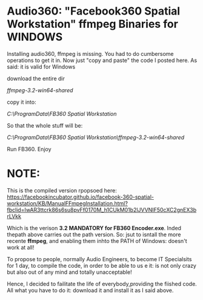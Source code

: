 # Audio360: "Facebook360 Spatial Workstation" ffmpeg Binaries for WINDOWS
Installing audio360, ffmpeg is missing. You had to do cumbersome operations to get it in. Now just "copy  and paste" the code I posted here. As said: it is valid for Windows

download the entire dir

*ffmpeg-3.2-win64-shared*

copy it into:

*C:\ProgramData\FB360 Spatial Workstation*

So that the whole stuff will be:

*C:\ProgramData\FB360 Spatial Workstation\ffmpeg-3.2-win64-shared*

Run FB360. Enjoy


# NOTE:

This is the compiled version rpopsoed here:
https://facebookincubator.github.io/facebook-360-spatial-workstation/KB/ManualFFmpegInstallation.html?fbclid=IwAR3ttcrk86s6su8pvFf0170M_h1CUkM01b2lJVVNIF50cXC2gnEX3brLVkk

Which is the verison **3.2 MANDATORY for FB360 Encoder.exe**. Inded thepath above carries out the path version.
So: jsut to isntall the more recente **ffmpeg**, and enabling them inhto the PATH of Windows: doesn't work at all!

To propose to people, normally Audio Engineers, to become IT Specialsits for 1 day, to compile the code, in order to be able to us e it: is not only crazy but also out of any mind and totally unacceptable!

Hence, I decided to failitate the life of everybody,providing the fiished code.
All what you have to do it: download it and install it as I said above.
